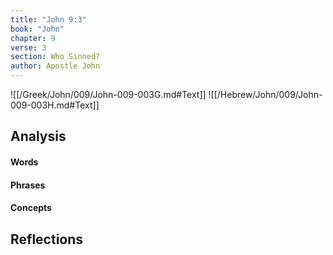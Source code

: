 ```yaml
---
title: "John 9:3"
book: "John"
chapter: 9
verse: 3
section: Who Sinned?
author: Apostle John
---
```

![[/Greek/John/009/John-009-003G.md#Text]]
![[/Hebrew/John/009/John-009-003H.md#Text]]

## Analysis

#### Words

#### Phrases

#### Concepts

## Reflections
